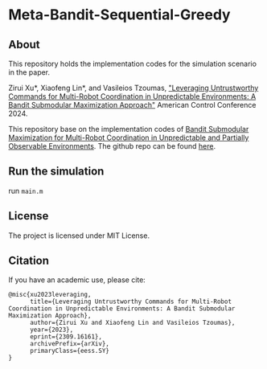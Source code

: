 # Meta-Bandit-Sequential-Greedy

## About
This repository holds the implementation codes for the simulation scenario in the paper.

Zirui Xu*, Xiaofeng Lin*, and Vasileios Tzoumas, ["Leveraging Untrustworthy Commands for Multi-Robot Coordination in
Unpredictable Environments: A Bandit Submodular Maximization Approach"](https://arxiv.org/abs/2309.16161) American Control Conference 2024.

This repository base on the implementation codes of [Bandit Submodular Maximization for Multi-Robot Coordination in Unpredictable and Partially Observable Environments](https://arxiv.org/abs/2305.12795). The github repo can be found [here](https://github.com/UM-iRaL/bandit-sequential-greedy).
## Run the simulation
run ```main.m```
## License
The project is licensed under MIT License.

## Citation
If you have an academic use, please cite:

```
@misc{xu2023leveraging,
      title={Leveraging Untrustworthy Commands for Multi-Robot Coordination in Unpredictable Environments: A Bandit Submodular Maximization Approach}, 
      author={Zirui Xu and Xiaofeng Lin and Vasileios Tzoumas},
      year={2023},
      eprint={2309.16161},
      archivePrefix={arXiv},
      primaryClass={eess.SY}
}
```